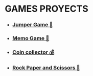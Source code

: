 # GAMES PROYECTS

 * ### [Jumper Game :rabbit:](https://julianpariss.github.io/WebGames/JumperGame)
 * ### [Memo Game :memo:](https://julianpariss.github.io/WebGames/JumperGame)
 * ### [Coin collector :moneybag:](https://julianpariss.github.io/WebGames/JumperGame)
 * ### [Rock Paper and Scissors :open_hands:](https://julianpariss.github.io/WebGames/JumperGame)


